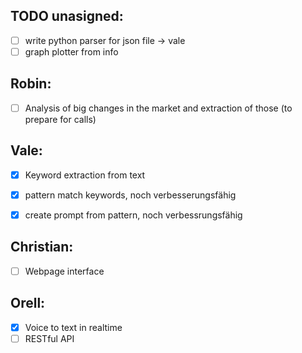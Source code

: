 ## TODO unasigned:
- [ ] write python parser for json file -> vale
- [ ] graph plotter from info

## Robin:
- [ ] Analysis of big changes in the market and extraction of those (to prepare for calls)


## Vale:
- [x] Keyword extraction from text
- [x] pattern match keywords, noch verbesserungsfähig
- [x] create prompt from pattern, noch verbessrungsfähig


## Christian:
- [ ] Webpage interface


## Orell:
- [x] Voice to text in realtime
- [ ] RESTful API
